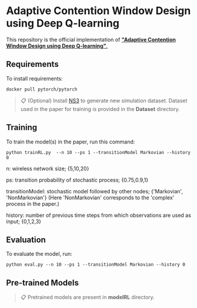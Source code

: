 # Adaptive Contention Window Design using Deep Q-learning

This repository is the official implementation of [**"Adaptive Contention Window Design using Deep Q-learning"**.](https://arxiv.org/abs/2011.09418)

## Requirements

To install requirements:

```setup
docker pull pytorch/pytorch
```

>📋  (Optional) Install [NS3](https://www.nsnam.org/wiki/Installation) to generate new simulation dataset. Dataset used in the paper for training is provided in the **Dataset** directory.  

## Training

To train the model(s) in the paper, run this command:

```train
python trainRL.py  --n 10 --ps 1 --transitionModel Markovian --history 0
```

n: wireless network size; {5,10,20} 

ps: transition probability of stochastic process; {0.75,0.9,1}

transitionModel: stochastic model followed by other nodes; {'Markovian', 'NonMarkovian'} (Here 'NonMarkovian' corresponds to the 'complex' process in the paper.)

history: number of previous time steps from which observations are used as input; {0,1,2,3}

## Evaluation

To evaluate the model, run:

```eval
python eval.py --n 10 --ps 1 --transitionModel Markovian --history 0
```

## Pre-trained Models

>📋  Pretrained models are present in **modelRL** directory.
